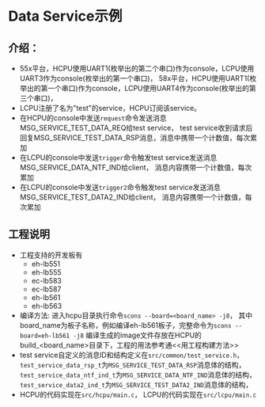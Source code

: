 # Data Service示例
## 介绍：
   
- 55x平台，HCPU使用UART1(枚举出的第二个串口)作为console，LCPU使用UART3作为console(枚举出的第一个串口)，
58x平台，HCPU使用UART1(枚举出的第一个串口)作为console，LCPU使用UART4作为console(枚举出的第三个串口)，
- LCPU注册了名为"test"的service，HCPU订阅该service。
- 在HCPU的console中发送`request`命令发送消息MSG_SERVICE_TEST_DATA_REQ给test service，
  test service收到请求后回复MSG_SERVICE_TEST_DATA_RSP消息，消息中携带一个计数值，每次累加
- 在LCPU的console中发送`trigger`命令触发test service发送消息MSG_SERVICE_DATA_NTF_IND给client，
  消息内容携带一个计数值，每次累加
- 在LCPU的console中发送`trigger2`命令触发test service发送消息MSG_SERVICE_TEST_DATA2_IND给client，
  消息内容携带一个计数值，每次累加

## 工程说明
- 工程支持的开发板有
    - eh-lb551
    - eh-lb555
    - ec-lb583
    - ec-lb587
    - eh-lb561
    - eh-lb563
- 编译方法: 进入hcpu目录执行命令`scons --board=<board_name> -j8`， 其中board_name为板子名称，例如编译eh-lb561板子，完整命令为`scons --board=eh-lb561 -j8`
  编译生成的image文件存放在HCPU的build_<board_name>目录下，工程的用法参考通<<用工程构建方法>>          
- test service自定义的消息ID和结构定义在`src/common/test_service.h`，
  `test_service_data_rsp_t`为`MSG_SERVICE_TEST_DATA_RSP`消息体的结构，
  `test_service_data_ntf_ind_t`为`MSG_SERVICE_DATA_NTF_IND`消息体的结构，
  `test_service_data2_ind_t`为`MSG_SERVICE_TEST_DATA2_IND`消息体的结构，
- HCPU的代码实现在`src/hcpu/main.c`， LCPU的代码实现在`src/lcpu/main.c`
